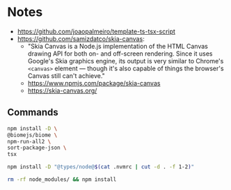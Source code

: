 # Notes

- https://github.com/joaopalmeiro/template-ts-tsx-script
- https://github.com/samizdatco/skia-canvas:
  - "Skia Canvas is a Node.js implementation of the HTML Canvas drawing API for both on- and off-screen rendering. Since it uses Google's Skia graphics engine, its output is very similar to Chrome's `<canvas>` element — though it's also capable of things the browser's Canvas still can't achieve."
  - https://www.npmjs.com/package/skia-canvas
  - https://skia-canvas.org/

## Commands

```bash
npm install -D \
@biomejs/biome \
npm-run-all2 \
sort-package-json \
tsx
```

```bash
npm install -D "@types/node@$(cat .nvmrc | cut -d . -f 1-2)"
```

```bash
rm -rf node_modules/ && npm install
```
